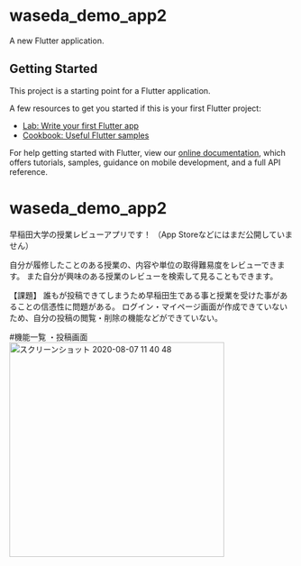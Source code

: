 # waseda_demo_app2

A new Flutter application.

## Getting Started

This project is a starting point for a Flutter application.

A few resources to get you started if this is your first Flutter project:

- [Lab: Write your first Flutter app](https://flutter.dev/docs/get-started/codelab)
- [Cookbook: Useful Flutter samples](https://flutter.dev/docs/cookbook)

For help getting started with Flutter, view our
[online documentation](https://flutter.dev/docs), which offers tutorials,
samples, guidance on mobile development, and a full API reference.
# waseda_demo_app2

早稲田大学の授業レビューアプリです！
（App Storeなどにはまだ公開していません）

自分が履修したことのある授業の、内容や単位の取得難易度をレビューできます。
また自分が興味のある授業のレビューを検索して見ることもできます。

【課題】
誰もが投稿できてしまうため早稲田生である事と授業を受けた事があることの信憑性に問題がある。
ログイン・マイページ画面が作成できていないため、自分の投稿の閲覧・削除の機能などができていない。

#機能一覧
・投稿画面
<img width="381" alt="スクリーンショット 2020-08-07 11 40 48" src="https://user-images.githubusercontent.com/64268445/89612785-a5c73000-d8bb-11ea-8954-9aac3d79be59.png">
